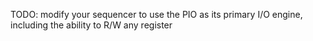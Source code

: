 TODO:
modify your sequencer to use the PIO as its primary I/O engine, including the ability to R/W any register
